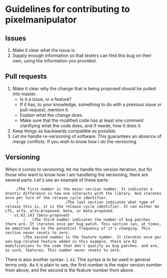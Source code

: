 # Guidelines for contributing to pixelmanipulator

## Issues

1. Make it clear what the issue is.
2. Supply enough information so that testers can find this bug on their own, using the information you provided.

## Pull requests

1. Make it clear why the change that is being proposed should be pulled into master.
	* Is it a issue, or a feature?
	* If it has, to your knowledge, something to do with a previous issue or pull-request, mention it.
	* Explain what the change does.
	* Make sure that the modified code has at least one comment clarifiying what the code does, and if neede, how it does it.
2. Keep things as backwards compatible as possible.
3. Let me handle re-versioning of software. This guarantees an absence of merge conflicts. If you wish to know how I do the versioning

## Versioning

When it comes to versioning, let me handle the version iteration, but for those who want to know how I am handleing the versioning, there are several parts.
Let's see an example of these parts:

         /The first number is the major version number. It indicates a drastic differance in how one interacts with the library. And iterates once per turn of the release cycle identifier.
         |                     /The last section indicates what type of release this is, it is the release cycle identifier. It can either be LTS, alfa, alfa-proposed, beta, or beta-proposed.
        v1.62.143 (beta-proposed)
            |   \The third number indicates the number of bug patches there are. It iterates once per bug patch. This section can, at times, be ommitted due to the potential frequency of it's changing. This section never resets to zero.
            \The second number is the feature number. It iterates once per non-bug-related feature added in this example, there are 62 modifications to the code that don't qualify as bug patches. and are, as such, features. This number never resets to zero.

There is also another syntax: `1.61`. This syntax is to be used in general terms _only_.
As it is plain to see, the first number is the major version number from above, and the second is the feature number from above.
    
